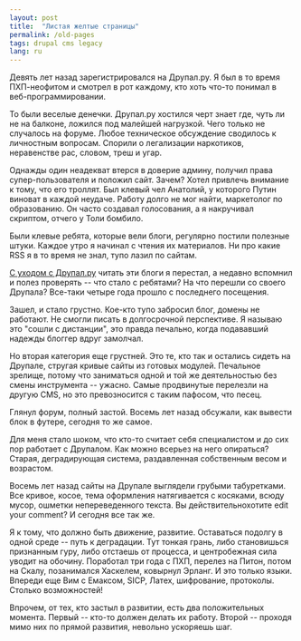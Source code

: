 ```yaml
---
layout: post
title:  "Листая желтые страницы"
permalink: /old-pages
tags: drupal cms legacy
lang: ru
---
```


Девять лет назад зарегистрировался на Друпал.ру. Я был в то время ПХП-неофитом и
смотрел в рот каждому, кто хоть что-то понимал в веб-программировании.

То были веселые денечки. Друпал.ру хостился черт знает где, чуть ли не на
балконе, ложился под малейшей нагрузкой. Чего только не случалось на
форуме. Любое техническое обсуждение сводилось к личностным вопросам. Спорили о
легализации наркотиков, неравенстве рас, словом, треш и угар.

Однажды один неадекват втерся в доверие админу, получил права супер-пользователя
и положил сайт. Зачем? Хотел привлечь внимание к тому, что его троллят. Был
клевый чел Анатолий, у которого Путин виноват в каждой неудаче. Работу долго не
мог найти, маркетолог по образованию. Он часто создавал голосования, а я
накручивал скриптом, отчего у Толи бомбило.

Были клевые ребята, которые вели блоги, регулярно постили полезные штуки. Каждое
утро я начинал с чтения их материалов. Ни про какие RSS я в то время не знал,
тупо лазил по сайтам.

[С уходом с Друпал.ру](/2013/03/25/1/) читать эти блоги я перестал, а недавно
вспомнил и полез проверять -- что стало с ребятами? На что перешли со своего
Друпала? Все-таки четыре года прошло с последнего посещения.

Зашел, и стало грустно. Кое-кто тупо забросил блог, домены не работают. Не
смогли писать в долгосрочной перспективе. Я называю это "сошли с дистанции", это
правда печально, когда подававший надежды блоггер вдруг замолчал.

Но вторая категория еще грустней. Это те, кто так и остались сидеть на Друпале,
стругая кривые сайты из готовых модулей. Печальное зрелище, потому что
заниматься одной и той же деятельностью без смены инструмента -- ужасно. Самые
продвинутые перелезли на другую CMS, но это превозносится с таким пафосом, что
песец.

Глянул форум, полный застой. Восемь лет назад обсужали, как вывести блок в
футере, сегодня то же самое.

Для меня стало шоком, что кто-то считает себя специалистом и до сих пор работает
с Друпалом. Как можно всерьез на него опираться? Старая, деградирующая система,
раздавленная собственным весом и возрастом.

Восемь лет назад сайты на Друпале выглядели грубыми табуретками. Все кривое,
косое, тема оформления натягивается с косяками, всюду мусор, ошметки
непереведенного текста. Вы действительнохотите edit your comment? И сегодня все
так же.

Я к тому, что должно быть движение, развитие. Оставаться подолгу в одной среде
-- путь к деградации. Тут тонкая грань, либо становишься признанным гуру, либо
отстаешь от процесса, и центробежная сила уводит на обочину. Поработал три года
с ПХП, перелез на Питон, потом на Скалу, позанимался Хаскелем, ковырнул
Эрланг. И это только языки. Впереди еще Вим с Емаксом, SICP, Латех, шифрование,
протоколы. Столько возможностей!

Впрочем, от тех, кто застыл в развитии, есть два положительных момента. Первый
-- кто-то должен делать их работу. Второй -- проходя мимо них по прямой
развития, невольно ускоряешь шаг.
